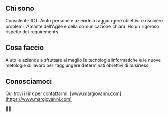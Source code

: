 ## Chi sono

Consulente ICT. Aiuto persone e aziende a raggiungere obiettivi e risolvere problemi. Amante dell'Agile e della comunicazione chiara. Ho un rigoroso rispetto dei requirements.


## Cosa faccio

Aiuto le aziende a sfruttare al meglio le tecnologie informatiche e le nuove metologie di lavoro per raggiungere determinati obiettivi di business.

## Conosciamoci

Qui trovi i link per contattarmi: [www.margiovanni.com](https://www.margiovanni.com)

🤙🏻
